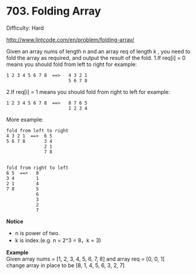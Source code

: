 # 703. Folding Array

Difficulty: Hard

http://www.lintcode.com/en/problem/folding-array/

Given an array nums of length n and an array req of length k , you need to fold the array as required, and output the result of the fold.
1.If req[i] = 0 means you should fold from left to right
for example:
```
1 2 3 4 5 6 7 8  ==>   4 3 2 1
                       5 6 7 8
```
2.If req[i] = 1 means you should fold from right to left
for example:
```
1 2 3 4 5 6 7 8  ==>   8 7 6 5
                       1 2 3 4
```
More example:
```
fold from left to right
4 3 2 1  ==>  6 5
5 6 7 8       3 4
              2 1
              7 8


fold from right to left
6 5  ==>   8
3 4        1
2 1        4
7 8        5
           6
           3
           2
           7 
```
**Notice**  
* n is power of two.
* k is index.(e.g. n = 2^3 = 8，k = 3)

**Example**  
Given array nums = [1, 2, 3, 4, 5, 6, 7, 8] and array req = [0, 0, 1]  
change array in place to be [8, 1, 4, 5, 6, 3, 2, 7]